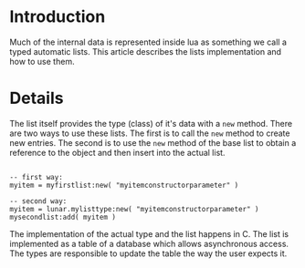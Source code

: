# Introduction #

Much of the internal data is represented inside lua as something we call a typed automatic lists. This article describes the lists implementation and how to use them.


# Details #

The list itself provides the type (class) of it's data with a `new` method.
There are two ways to use these lists. The first is to call the `new` method to create new entries. The second is to use the `new` method of the base list to obtain a reference to the object and then insert into the actual list.

```

-- first way:
myitem = myfirstlist:new( "myitemconstructorparameter" )

-- second way:
myitem = lunar.mylisttype:new( "myitemconstructorparameter" )
mysecondlist:add( myitem )

```

The implementation of the actual type and the list happens in C. The list is implemented as a table of a database which allows asynchronous access. The types are responsible to update the table the way the user expects it.